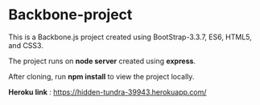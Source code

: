 # Backbone-project

This is a Backbone.js project created using BootStrap-3.3.7, ES6, HTML5, and CSS3.

The project runs on **node server** created using **express**. 

After cloning, run **npm install** to view the project locally.

**Heroku link** : https://hidden-tundra-39943.herokuapp.com/
